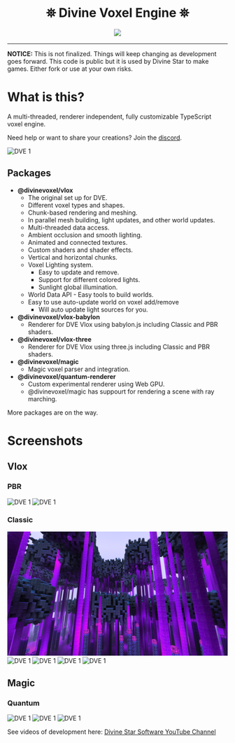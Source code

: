 <h1 align="center">
 ⛯ Divine Voxel Engine ⛯
</h1>

<p align="center">
<img src="assets/logo-small.png">
</p>

---

**NOTICE:**
This is not finalized. Things will keep changing as development goes forward. 
This code is public but it is used by Divine Star to make games.
Either fork or use at your own risks.

# What is this?

A multi-threaded, renderer independent, fully customizable TypeScript voxel engine. 

Need help or want to share your creations? Join the [discord](https://discord.gg/98xEVU7TKn).

![DVE 1](assets/Screenshots/Foundation/PBR/2.PNG)


## Packages 
- **@divinevoxel/vlox**
  - The original set up for DVE.
  - Different voxel types and shapes.
  - Chunk-based rendering and meshing.
  - In parallel mesh building, light updates, and other world updates.
  - Multi-threaded data access.
  - Ambient occlusion and smooth lighting.
  - Animated and connected textures.
  - Custom shaders and shader effects.
  - Vertical and horizontal chunks.
  - Voxel Lighting system.
    - Easy to update and remove.
    - Support for different colored lights.
    - Sunlight global illumination.
  - World Data API - Easy tools to build worlds.
  - Easy to use auto-update world on voxel add/remove
    - Will auto update light sources for you.
- **@divinevoxel/vlox-babylon**
  - Renderer for DVE Vlox using babylon.js including Classic and PBR shaders.
- **@divinevoxel/vlox-three**
  - Renderer for DVE Vlox using three.js including Classic and PBR shaders.
- **@divinevoxel/magic**
  -  Magic voxel parser and integration.
- **@divinevoxel/quantum-renderer**
  - Custom experimental renderer using Web GPU.
  - @divinevoxel/magic has suppourt for rendering a scene with ray marching.

More packages are on the way.

# Screenshots 

## Vlox

### PBR

![DVE 1](assets/Screenshots/Foundation/PBR/3.PNG)
![DVE 1](assets/Screenshots/Foundation/PBR/1.PNG)


### Classic

![DVE 1](assets/Screenshots/Foundation/Classic/DVE-RM3.JPG)
![DVE 1](assets/Screenshots/Foundation/Classic/DVE-RM1.PNG)
![DVE 1](assets/Screenshots/Foundation/Classic/DVE-RM2.PNG)
![DVE 1](assets/Screenshots/Foundation/Classic/DVE-RM4.PNG)
![DVE 1](assets/Screenshots/Foundation/Classic/DVE-RM5.PNG)

## Magic

### Quantum

![DVE 1](assets/Screenshots/Magic/Quantum/1.PNG)
![DVE 1](assets/Screenshots/Magic/Quantum/2.PNG)
![DVE 1](assets/Screenshots/Magic/Quantum/3.PNG)





See videos of development here:
[Divine Star Software YouTube Channel](https://www.youtube.com/channel/UC6n2h7qiuEHI6oLLvod5wdg)


